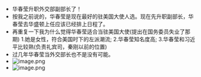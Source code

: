 - 华春莹升职外交部副部长了！
- 按我之前说的，华春莹是现在最好的驻美国大使人选。现在先升职副部长，华春莹去华盛顿上任应该已经排上日程了。
- 再重复一下我为什么觉得华春莹适合当驻美国大使(提出在国务委员失业了那期)
  1.她是女性，符合美国时下的左派潮流;
  2.华春莹知名度高;
  3.华春莹和习近平比较熟(负责礼宾司，秦刚以前的位置)
- 过几年华春莹当外交部长也不是没有可能。
- ![image.png](../assets/image_1733227903520_0.png)
- ![image.png](../assets/image_1733227866103_0.png)